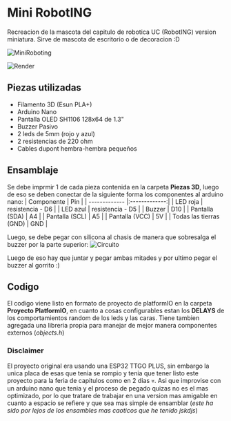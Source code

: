 # Mini RobotING
Recreacion de la mascota del capitulo de robotica UC (RobotING) version miniatura. 
Sirve de mascota de escritorio o de decoracion :D

![MiniRoboting](https://github.com/user-attachments/assets/c2cc37b5-c42c-429f-b218-fafaed97d9d3) 

![Render](https://github.com/user-attachments/assets/941c0e71-4e7e-445d-9095-c08d5b2c7d5c)

## Piezas utilizadas
* Filamento 3D (Esun PLA+)
* Arduino Nano
* Pantalla OLED SH1106 128x64 de 1.3"
* Buzzer Pasivo
* 2 leds de 5mm (rojo y azul)
* 2 resistencias de 220 ohm
* Cables dupont hembra-hembra pequeños

## Ensamblaje
Se debe imprmir 1 de cada pieza contenida en la carpeta **Piezas 3D**, luego de eso se deben conectar de la siguiente forma los componentes al arduino nano:
| Componente    | Pin           |
| ------------- |:-------------:| 
| LED roja      | resistencia - D6 | 
| LED azul     | resistencia - D5  | 
| Buzzer     | D10  | 
| Pantalla (SDA)     | A4 | 
| Pantalla (SCL)     | A5 | 
| Pantalla (VCC)     | 5V | 
| Todas las tierras (GND)     | GND | 

Luego, se debe pegar con silicona al chasis de manera que sobresalga el buzzer por la parte superior:
![Circuito](https://github.com/user-attachments/assets/4c4e9ba5-fce9-4523-ae25-493b676aa0b3)

Luego de eso hay que juntar y pegar ambas mitades y por ultimo pegar el buzzer al gorrito :)

## Codigo
El codigo viene listo en formato de proyecto de platformIO en la carpeta **Proyecto PlatformIO**, en cuanto a cosas configurables
estan los **DELAYS** de los comportamientos random de los leds y las caras. 
Tiene tambien agregada una libreria propia para manejar de mejor manera componentes externos (_objects.h_)

### Disclaimer
El proyecto original era usando una ESP32 TTGO PLUS, sin embargo la unica placa de esas que tenia se rompio y tenia que tener listo este proyecto para la feria de capitulos como en 2 dias 💀.
Asi que improvise con un arduino nano que tenia y el proceso de pegado quizas no es el mas optimizado, por lo que tratare de trabajar en una version mas amigable en cuanto a espacio se refiere y que sea
mas simple de ensamblar (_este ha sido por lejos de los ensambles mas caoticos que he tenido jskdjs_)
